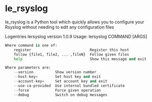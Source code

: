 le_rsyslog
==========
le_rsyslog is a Python tool which quickly allows you to configure your Rsyslog without needing to edit any configuration files

Logentries lersyslog version 1.0.9
Usage: lersyslog COMMAND [ARGS]

```python
Where command is one of:
    register                           Register this host
    follow {file1, file2, ... ,fileN}  Follow given files
    help                               Show this message and exit

Where parameters are:
    --version          Show version number
    --host-key=        Set host key and exit
    --account-key=     Set account key and exit
    --use-ca-provided  Use internal bundled certificate
    --force            Force given operation
    --debug            Switch on debug messages

